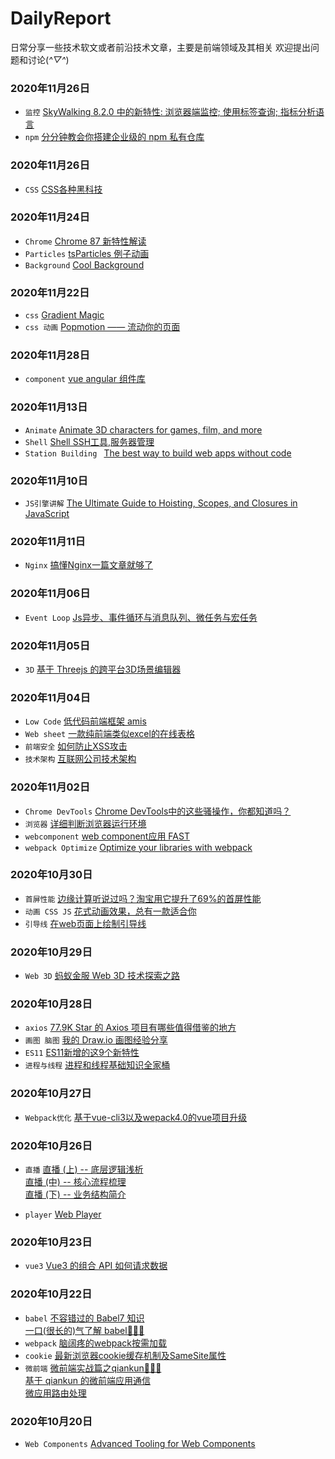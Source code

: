 # DailyReport
日常分享一些技术软文或者前沿技术文章，主要是前端领域及其相关
欢迎提出问题和讨论(*^▽^*)

### 2020年11月26日
- `监控` [SkyWalking 8.2.0 中的新特性: 浏览器端监控; 使用标签查询; 指标分析语言](http://skywalking.apache.org/zh/2020-10-29-skywalking8-2-release/)
- `npm` [分分钟教会你搭建企业级的 npm 私有仓库](https://www.zoo.team/article/npm-registry)


### 2020年11月26日
- `CSS` [CSS各种黑科技](https://github.com/chokcoco/iCSS)

### 2020年11月24日
- `Chrome` [Chrome 87 新特性解读](https://mp.weixin.qq.com/s/QsFj-D9YIK7VPa-jmQu_tg)
- `Particles` [tsParticles 例子动画](https://codepen.io/collection/DPOage)
- `Background` [Cool Background](https://coolbackgrounds.io/blue-background/)

### 2020年11月22日
- `css` [Gradient Magic](https://www.gradientmagic.com/collection/darkbg)
- `css 动画` [Popmotion —— 流动你的页面](https://zhuanlan.zhihu.com/p/33951814)

### 2020年11月28日
- `component` [vue angular 组件库](http://www.wheelsfactory.cn/#/home)

### 2020年11月13日
- `Animate` [Animate 3D characters for games, film, and more](https://www.mixamo.com/#/?page=1&type=Motion%2CMotionPack)
- `Shell` [Shell SSH工具,服务器管理](http://www.hostbuf.com/t/988.html)
- `Station Building ` [The best way to build web apps without code](https://bubble.io/)

### 2020年11月10日
- `JS引擎讲解` [The Ultimate Guide to Hoisting, Scopes, and Closures in JavaScript](https://ui.dev/ultimate-guide-to-execution-contexts-hoisting-scopes-and-closures-in-javascript/?spm=ata.13261165.0.0.2d8e16798YR8lw)

### 2020年11月11日
- `Nginx` [搞懂Nginx一篇文章就够了](https://blog.csdn.net/yujing1314/article/details/107000737)

### 2020年11月06日
- `Event Loop` [Js异步、事件循环与消息队列、微任务与宏任务](https://juejin.im/post/6844904154603880455)

### 2020年11月05日
- `3D` [基于 Threejs 的跨平台3D场景编辑器](https://github.com/tengge1/ShadowEditor)

### 2020年11月04日
- `Low Code` [低代码前端框架 amis](https://baidu.github.io/amis/docs/index)
- `Web sheet` [一款纯前端类似excel的在线表格](https://mengshukeji.github.io/LuckysheetDocs/)
- `前端安全` [如何防止XSS攻击](https://tech.meituan.com/2018/09/27/fe-security.html)
- `技术架构` [互联网公司技术架构](https://github.com/davideuler/architecture.of.internet-product)

### 2020年11月02日
- `Chrome DevTools` [Chrome DevTools中的这些骚操作，你都知道吗？](https://juejin.im/post/6844904162602254350)
- `浏览器` [详细判断浏览器运行环境](https://juejin.im/post/6844903874113830920)
- `webcomponent` [web component应用 FAST](https://www.fast.design/%20webcomponent)
- `webpack Optimize` [Optimize your libraries with webpack](https://github.com/GoogleChromeLabs/webpack-libs-optimizations)

### 2020年10月30日
- `首屏性能` [边缘计算听说过吗？淘宝用它提升了69%的首屏性能](https://juejin.im/post/6844904173788479502)
- `动画 CSS JS` [花式动画效果，总有一款适合你](https://tympanus.net/codrops/)
- `引导线` [在web页面上绘制引导线](https://anseki.github.io/leader-line/)

### 2020年10月29日
- `Web 3D` [蚂蚁金服 Web 3D 技术探索之路](https://zhuanlan.zhihu.com/p/101667941)

### 2020年10月28日

- `axios` [77.9K Star 的 Axios 项目有哪些值得借鉴的地方](https://juejin.im/post/6885471967714115597)
- `画图 脑图` [我的 Draw.io 画图经验分享](https://mp.weixin.qq.com/s/c0d_oGsBxpLhjV7Kv8GtBQ)
- `ES11` [ES11新增的这9个新特性](https://juejin.im/post/6883306672064987149)
- `进程与线程` [进程和线程基础知识全家桶](https://mp.weixin.qq.com/s?__biz=MzAwNDA2OTM1Ng==&mid=2453144491&idx=2&sn=8c0836d5719703d3ac7fb1805d4d8a62&scene=21#wechat_redirect)


### 2020年10月27日

- `Webpack优化` [基于vue-cli3以及wepack4.0的vue项目升级](https://juejin.im/post/6844904101222809613#heading-13)

### 2020年10月26日

- `直播` [直播 (上) -- 底层逻辑浅析](https://ruby-china.org/topics/39187)  
         [直播 (中) -- 核心流程梳理](https://ruby-china.org/topics/39254)  
         [直播 (下) -- 业务结构简介](https://ruby-china.org/topics/39328)

- `player` [Web Player](https://support.streamroot.io/hc/en-us/articles/360000764953-Shaka-Player)

### 2020年10月23日

- `vue3` [Vue3 的组合 API 如何请求数据](https://blog.shenfq.com/2020/vue-3-%E7%9A%84%E7%BB%84%E5%90%88-api-%E5%A6%82%E4%BD%95%E8%AF%B7%E6%B1%82%E6%95%B0%E6%8D%AE%EF%BC%9F/)

### 2020年10月22日

- `babel` [不容错过的 Babel7 知识](https://juejin.im/post/6844904008679686152)  
          [一口(很长的)气了解 babel🎉🎉🎉](https://juejin.im/post/6844903743121522701)
- `webpack` [脑阔疼的webpack按需加载](https://juejin.im/post/6844903718387875847#heading-23) 
- `cookie` [最新浏览器cookie缓存机制及SameSite属性](https://github.com/mqyqingfeng/Blog/issues/157)
- `微前端` [微前端实战篇之qiankun🎉🎉🎉](https://juejin.im/post/6844904042427056142)  
           [基于 qiankun 的微前端应用通信](https://juejin.im/post/6844904151231496200#heading-3)  
           [微应用路由处理](https://www.cnblogs.com/scdisplay/p/13037536.html)
           
### 2020年10月20日

- `Web Components` [Advanced Tooling for Web Components](https://css-tricks.com/advanced-tooling-for-web-components/)
